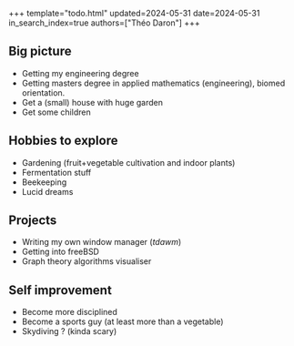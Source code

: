 +++
template="todo.html"
updated=2024-05-31
date=2024-05-31
in_search_index=true
authors=["Théo Daron"]
+++

## Big picture
- Getting my engineering degree
- Getting masters degree in applied mathematics (engineering),  biomed orientation.
- Get a (small) house with huge garden
- Get some children

## Hobbies to explore

- Gardening (fruit+vegetable cultivation and indoor plants)
- Fermentation stuff
- Beekeeping
- Lucid dreams

## Projects
- Writing my own window manager (*tdawm*)
- Getting into freeBSD
- Graph theory algorithms visualiser


## Self improvement
- Become more disciplined
- Become a sports guy (at least more than a vegetable)
- Skydiving ? (kinda scary)
